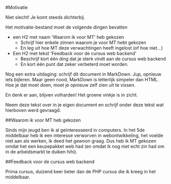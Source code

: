 #Motivatie

Niet slecht! Je komt steeds dichterbij.

Het motivatie-bestand moet de volgende dingen bevatten
- een H2 met naam 'Waarom ik voor MT' heb gekozen
  - Schrijf hier enkele zinnen waarom je voor MT hebt gekozen
  - En leg uit hoe MT deze verwachtingen heeft ingelost (of hoe niet...)
- Een H2 met tekst 'Feedback voor de cursus web backend'
  - Beschrijf kort één ding dat je sterk vindt aan de cursus web backend 
  - En kort één punt dat zeker verbeterd moet worden. 

Nog een extra uitdaging: schrijf dit document in MarkDown. Jup, opnieuw iets bijleren. Maar geen nood, MarkDown is letterlijk simpeler dan HTML. Hoe je dat moet doen, moet je opnieuw zelf zien uit te vissen.

En denk er aan, blijven volharden! Het groene vinkje is in zicht.

Neem deze tekst over in je eigen document en schrijf onder deze tekst wat hierboven werd gevraagd.

##Waarom ik voor MT heb gekozen

Sinds mijn jeugd ben ik al geïnteresseerd in computers.
In het 5de middelbaar heb ik een interesse verworven in webontwikkeling, het voelde niet aan als werken, ik deed het gewoon graag.
Dus heb ik MT gekozen omdat het een keuzepakket web had (en omdat ik nog niet echt zin had om in de arbeidsmarkt te duiken hihi).

##Feedback voor de cursus web backend

Prima cursus, duizend keer beter dan de PHP cursus die ik kreeg in het middelbaar.